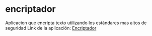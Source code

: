 # encriptador
Aplicacion que encripta texto utilizando los estándares mas altos de seguridad
Link de la aplicación: <a href="https://gabrielvodopivec.github.io/encriptador/">Encriptador</a> 
